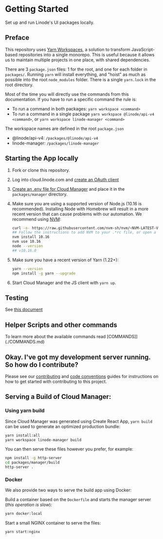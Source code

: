 # Getting Started

Set up and run Linode's UI packages locally.

## Preface

This repository uses [Yarn Workspaces](https://legacy.yarnpkg.com/lang/en/docs/workspaces/), a solution to transform JavaScript-based repositories
into a single monorepo. This is useful because it allows us to maintain multiple projects in one place, with shared dependencies.

There are 3 `package.json` files: 1 for the root, and one for each folder in `packages/`. Running `yarn` will install everything, and "hoist" as much as possible into the root `node_modules` folder. There is a single `yarn.lock` in the root directory.

Most of the time you will directly use the commands from this documentation. If you have to run a specific command the rule is:

- To run a command in both packages: `yarn workspace <command>`
- To run a command in a single package `yarn workspace @linode/api-v4 <command>`, or `yarn workspace linode-manager <command>`

The workspace names are defined in the root `package.json`

- @linode/api-v4: `/packages/@linode/api-v4`
- linode-manager: `/packages/linode-manager`

## Starting the App locally

1. Fork or clone this repository.
2. Log into cloud.linode.com and [create an OAuth client](./CREATE_CLIENT.md)
3. [Create an .env file for Cloud Manager](./CLOUD.md) and place it in the `packages/manager` directory.
4. Make sure you are using a supported version of Node.js (10.16 is recommended). Installing Node with Homebrew
   will result in a more recent version that can cause problems with our automation. We recommend using [NVM](https://github.com/nvm-sh/nvm):

   ```bash
   curl -o- https://raw.githubusercontent.com/nvm-sh/nvm/<NVM-LATEST-VERSION>/install.sh | bash
   ## Follow the instructions to add NVM to your .*rc file, or open a new terminal window
   nvm install 10.16
   nvm use 10.16
   node --version
   ## v10.16.0
   ```

5. Make sure you have a recent version of Yarn (1.22+):

   ```bash
   yarn --version
   npm install -g yarn --upgrade
   ```

6. Start Cloud Manager and the JS client with `yarn up`.

## Testing

See [this document](./TESTING.md)

## Helper Scripts and other commands

To learn more about the available commands read [COMMANDS]](./COMMANDS.md)

## Okay. I've got my development server running. So how do I contribute?

Please see our [contributing](./CONTRIBUTING.md) and [code conventions](./CODE_CONVENTIONS.md) guides for instructions on how to get started with contributing to this project.

## Serving a Build of Cloud Manager:

### Using yarn build

Since Cloud Manager was generated using Create React App, `yarn build` can be used to generate an optimized production bundle:

```bash
yarn install:all
yarn workspace linode-manager build
```

You can then serve these files however you prefer, for example:

```bash
npm install -g http-server
cd packages/manager/build
http-server .
```

### Docker

We also provide two ways to serve the build app using Docker:

Build a container based on the `Dockerfile` and starts the manager server (_this operation is slow_):

```bash
yarn docker:local
```

Start a small NGINX container to serve the files:

```bash
yarn start:nginx
```
